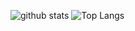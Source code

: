 ![github stats](https://github-readme-stats.vercel.app/api?username=ranahachha&show_icons=true&title_color=fff&theme=radical&hide=prs)
![Top Langs](https://github-readme-stats.vercel.app/api/top-langs/?username=ranahachha&layout=compact&theme=radical)
